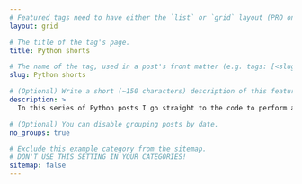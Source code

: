 ```yaml
---
# Featured tags need to have either the `list` or `grid` layout (PRO only).
layout: grid

# The title of the tag's page.
title: Python shorts

# The name of the tag, used in a post's front matter (e.g. tags: [<slug>]).
slug: Python shorts

# (Optional) Write a short (~150 characters) description of this featured tag.
description: >
  In this series of Python posts I go straight to the code to perform a practical/analytical task. The code is provided as a Jupyter Notebook, which cells you can copy-paste into your own Jupyter Notebook. If you are new to Python, then you can visit [this page](https://renswilderom.github.io/blog/python/2021-11-19-How-to-get-started-with-Python/) first.

# (Optional) You can disable grouping posts by date.
no_groups: true

# Exclude this example category from the sitemap.
# DON'T USE THIS SETTING IN YOUR CATEGORIES!
sitemap: false
---
```

